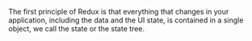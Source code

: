  The first principle of Redux is that everything that changes in your application, including the data and the UI state, is contained in a single object, we call the state or the state tree.
